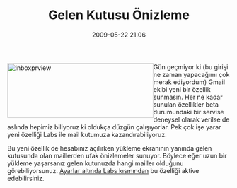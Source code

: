 ﻿---
layout: post
title: Gelen Kutusu &#214;nizleme
date: 2009-05-22 21:06
comments: true
categories: []
---
<p><img style="border-bottom: 0px; border-left: 0px; margin: 0px 0px 5px; display: inline; border-top: 0px; border-right: 0px" title="inboxprview" border="0" alt="inboxprview" align="left" src="http://onurbaykal.com.tr/wp-content/uploads/2009/05/inboxprview.png" width="330" height="124" /> Gün geçmiyor ki (bu girişi ne zaman yapacağımı çok merak ediyordum) Gmail ekibi yeni bir özellik sunmasın. Her ne kadar sunulan özellikler beta durumundaki bir servise deneysel olarak verilse de aslında hepimiz biliyoruz ki oldukça düzgün çalışıyorlar. Pek çok işe yarar yeni özelliği Labs ile mail kutumuza kazandırabiliyoruz.</p>  <p>Bu yeni özellik de hesabınız açılırken yükleme ekranının yanında gelen kutusunda olan maillerden ufak önizlemeler sunuyor. Böylece eğer uzun bir yükleme yaşarsanız gelen kutunuzda hangi mailler olduğunu görebiliyorsunuz. <a href="https://mail.google.com/mail/?ui=2&amp;fs=1&amp;view=pu&amp;st=labs">Ayarlar altında Labs kısmından</a> bu özelliği aktive edebilirsiniz.</p>

